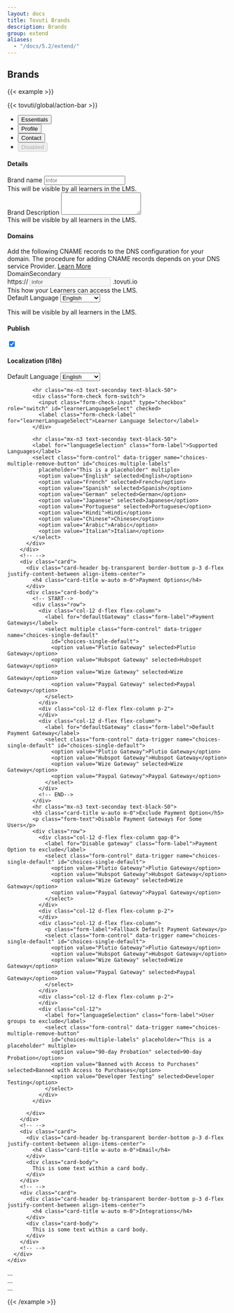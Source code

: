 ```yaml
---
layout: docs
title: Tovuti Brands
description: Brands
group: extend
aliases:
  - "/docs/5.2/extend/"
---
```




## Brands

<!-- markdownlint-disable -->
{{< example >}}
<div class="rounded-3 overflow-hidden" style="background-color: var(--bs-gray-200);">
{{< tovuti/global/action-bar >}}
<ul class="nav nav-tabs bg-white" id="myTab" role="tablist">
  <li class="nav-item" role="presentation">
    <button class="nav-link active" id="essential-tab" data-bs-toggle="tab" data-bs-target="#essential-tab-pane"
      type="button" role="tab" aria-controls="essential-tab-pane" aria-selected="true">Essentials</button>
  </li>
  <li class="nav-item" role="presentation">
    <button class="nav-link" id="profile-tab" data-bs-toggle="tab" data-bs-target="#profile-tab-pane" type="button"
      role="tab" aria-controls="profile-tab-pane" aria-selected="false">Profile</button>
  </li>
  <li class="nav-item" role="presentation">
    <button class="nav-link" id="contact-tab" data-bs-toggle="tab" data-bs-target="#contact-tab-pane" type="button"
      role="tab" aria-controls="contact-tab-pane" aria-selected="false">Contact</button>
  </li>
  <li class="nav-item" role="presentation">
    <button class="nav-link" id="disabled-tab" data-bs-toggle="tab" data-bs-target="#disabled-tab-pane" type="button"
      role="tab" aria-controls="disabled-tab-pane" aria-selected="false" disabled>Disabled</button>
  </li>
</ul>
<div class="tab-content" id="myTabContent">
  <div class="tab-pane fade show active" id="essential-tab-pane" role="tabpanel" aria-labelledby="essential-tab"
    tabindex="0">
    <!-- Columns start at 50% wide on mobile and bump up to 33.3% wide on desktop -->
    <div class="row p-3">
      <div class="col-12 col-md-8 d-flex flex-column gap-3 XS SM MD LG XL">
        <div class="card">
          <div class="card-header bg-transparent border-bottom p-3">
            <h4 class="card-title m-0">Details</h4>
          </div>
          <div class="card-body">
            <div class="container">
              <div class="row">
                <div class="col-12 col-md-6">
                  <div class="text-start">
                    <label for="brandTitle" class="form-label">Brand name</label>
                    <input type="title" class="form-control" id="brandTitle" aria-describedby="brandTitle"
                      placeholder="Infor">
                    <div id="brandTitle" class="form-text">This will be visible by all learners in the LMS.</div>
                  </div>
                </div>
                <div class="col-12 col-md-6">
                  <div class="text-start">
                    <label for="brandDescription" class="form-label">Brand Description</label>
                    <textarea class="form-control" id="brandDescription" rows="3"></textarea>
                    <div id="brandDescription" class="form-text">This will be visible by all learners in the LMS.</div>
                  </div>
                </div>
              </div>
            </div>
          </div>
          <!-- <div class="card-footer bg-transparent border-top">Footer</div> -->
        </div>
        <!-- -->
        <div class="card">
          <div class="card-header bg-transparent border-bottom p-3">
            <h4 class="card-title m-0">Domains</h4>
          </div>
          <div class="card-body">
            <!-- -->
            <div class="alert alert-primary d-flex align-items-center" role="alert">
              <i class="fa-light fa-globe me-3 fs-4"></i>
              <div>
                Add the following CNAME records to the DNS configuration for your domain. The procedure for adding CNAME
                records depends on your DNS service Provider. <a href="">Learn More</a>
              </div>
              <span
                class="position-absolute top-0 start-100 translate-middle p-2 bg-danger border border-light rounded-circle">
            </div>
            <!-- -->
            <!-- -->
            <div class="container">
              <div class="row">
                <div class="col-12 col-md-6">
                  <div class="text-start">
                    <label for="brandTitle" class="form-label">Domain<span
                        class="badge rounded-pill text-bg-secondary ms-2">Secondary</span></label>
                    <div class="input-group">
                      <span class="input-group-text">https://</span>
                      <input type="text" class="form-control" aria-label="" value="infor" disabled>
                      <span class="input-group-text">.tovuti.io</span>
                    </div>
                    <div id="brandTitle" class="form-text">This how your Learners can access the LMS.</div>
                  </div>
                </div>
                <div class="col-12 col-md-6">
                  <div class="text-start">
                    <label for="primaryLanguage" class="form-label">Default Language</label>
                    <select class="form-control" data-trigger name="choices-single-default" id="choices-single-default"
                      placeholder="This is a search placeholder">
                      <option value="English">English</option>
                      <option value="French">French</option>
                      <option value="Spanish">Spanish</option>
                      <option value="German">German</option>
                      <option value="Japanese">Japanese</option>
                      <option value="Portuguese">Portuguese</option>
                      <option value="Hindi">Hindi</option>
                      <option value="Chinese">Chinese</option>
                      <option value="Arabic">Arabic</option>
                      <option value="Italian">Italian</option>
                    </select>
                    <p class="form-text">This will be visible by all learners in the LMS.</p>
                  </div>
                </div>
              </div>
            </div>
          </div>
          <!-- <div class="card-footer bg-transparent border-top">Footer</div> -->
        </div>
        <!-- -->
      </div>
      <div class="col-12 col-md-4 XS SM MD LG XL d-flex flex-column gap-3">
        <!-- -->
        <div class="card border-warning bg-warning bg-opacity-25">
          <div class="card-header bg-transparent border-0 p-3 d-flex justify-content-between align-items-center">
            <h4 class="card-title w-auto m-0">Publish</h4>
            <div class="form-check form-switch w-auto">
              <input class="form-check-input" type="checkbox" role="switch" id="flexSwitchCheckChecked" checked>
              <!-- <label class="form-check-label" for="flexSwitchCheckChecked">Publish</label> -->
            </div>
          </div>
        </div>
        <!-- -->
        <div class="card">
          <div class="card-header bg-transparent border-bottom p-3 d-flex justify-content-between align-items-center">
            <h4 class="card-title w-auto m-0">Localization <span class="text-muted fw-light">(i18n)</span></h4>
          </div>
          <div class="card-body">
            <label for="primaryLanguage" class="form-label">Default Language</label>
            <select class="form-control" data-trigger name="choices-single-default" id="choices-single-default"
              placeholder="This is a search placeholder">
              <option value="English">English</option>
              <option value="French">French</option>
              <option value="Spanish">Spanish</option>
              <option value="German">German</option>
              <option value="Japanese">Japanese</option>
              <option value="Portuguese">Portuguese</option>
              <option value="Hindi">Hindi</option>
              <option value="Chinese">Chinese</option>
              <option value="Arabic">Arabic</option>
              <option value="Italian">Italian</option>
            </select>

            <hr class="mx-n3 text-seconday text-black-50">
            <div class="form-check form-switch">
              <input class="form-check-input" type="checkbox" role="switch" id="learnerLanguageSelect" checked>
              <label class="form-check-label" for="learnerLanguageSelect">Learner Language Selector</label>
            </div>

            <hr class="mx-n3 text-seconday text-black-50">
            <label for="languageSelection" class="form-label">Supported Languages</label>
            <select class="form-control" data-trigger name="choices-multiple-remove-button" id="choices-multiple-labels"
              placeholder="This is a placeholder" multiple>
              <option value="English" selected>English</option>
              <option value="French" selected>French</option>
              <option value="Spanish" selected>Spanish</option>
              <option value="German" selected>German</option>
              <option value="Japanese" selected>Japanese</option>
              <option value="Portuguese" selected>Portuguese</option>
              <option value="Hindi">Hindi</option>
              <option value="Chinese">Chinese</option>
              <option value="Arabic">Arabic</option>
              <option value="Italian">Italian</option>
            </select>
          </div>
        </div>
        <!-- -->
        <div class="card">
          <div class="card-header bg-transparent border-bottom p-3 d-flex justify-content-between align-items-center">
            <h4 class="card-title w-auto m-0">Payment Options</h4>
          </div>
          <div class="card-body">
            <!-- START-->
            <div class="row">
              <div class="col-12 d-flex flex-column">
                <label for="defaultGateway" class="form-label">Payment Gateways</label>
                <select multiple class="form-control" data-trigger name="choices-single-default"
                  id="choices-single-default">
                  <option value="Plutio Gateway" selected>Plutio Gateway</option>
                  <option value="Hubspot Gateway" selected>Hubspot Gateway</option>
                  <option value="Wize Gateway" selected>Wize Gateway</option>
                  <option value="Paypal Gateway" selected>Paypal Gateway</option>
                </select>
              </div>
              <div class="col-12 d-flex flex-column p-2">
              </div>
              <div class="col-12 d-flex flex-column">
                <label for="defaultGateway" class="form-label">Default Payment Gateway</label>
                <select class="form-control" data-trigger name="choices-single-default" id="choices-single-default">
                  <option value="Plutio Gateway">Plutio Gateway</option>
                  <option value="Hubspot Gateway">Hubspot Gateway</option>
                  <option value="Wize Gateway" selected>Wize Gateway</option>
                  <option value="Paypal Gateway">Paypal Gateway</option>
                </select>
              </div>
              <!-- END-->
            </div>
            <hr class="mx-n3 text-seconday text-black-50">
            <h5 class="card-title w-auto m-0">Exclude Payment Option</h5>
            <p class="form-text">Disable Payment Gateways For Some Users</p>
            <div class="row">
              <div class="col-12 d-flex flex-column gap-0">
                <label for="Disable gateway" class="form-label">Payment Option to exclude</label>
                <select class="form-control" data-trigger name="choices-single-default" id="choices-single-default">
                  <option value="Plutio Gateway">Plutio Gateway</option>
                  <option value="Hubspot Gateway">Hubspot Gateway</option>
                  <option value="Wize Gateway" selected>Wize Gateway</option>
                  <option value="Paypal Gateway">Paypal Gateway</option>
                </select>
              </div>
              <div class="col-12 d-flex flex-column p-2">
              </div>
              <div class="col-12 d-flex flex-column">
                <p class="form-label">Fallback Default Payment Gateway</p>
                <select class="form-control" data-trigger name="choices-single-default" id="choices-single-default">
                  <option value="Plutio Gateway">Plutio Gateway</option>
                  <option value="Hubspot Gateway">Hubspot Gateway</option>
                  <option value="Wize Gateway" selected>Wize Gateway</option>
                  <option value="Paypal Gateway" selected>Paypal Gateway</option>
                </select>
              </div>
              <div class="col-12 d-flex flex-column p-2">
              </div>
              <div class="col-12">
                <label for="languageSelection" class="form-label">User groups to exclude</label>
                <select class="form-control" data-trigger name="choices-multiple-remove-button"
                  id="choices-multiple-labels" placeholder="This is a placeholder" multiple>
                  <option value="90-day Probation" selected>90-day Probation</option>
                  <option value="Banned with Access to Purchases" selected>Banned with Access to Purchases</option>
                  <option value="Developer Testing" selected>Developer Testing</option>
                </select>
              </div>
            </div>

          </div>
        </div>
        <!-- -->
        <div class="card">
          <div class="card-header bg-transparent border-bottom p-3 d-flex justify-content-between align-items-center">
            <h4 class="card-title w-auto m-0">Email</h4>
          </div>
          <div class="card-body">
            This is some text within a card body.
          </div>
        </div>
        <!-- -->
        <div class="card">
          <div class="card-header bg-transparent border-bottom p-3 d-flex justify-content-between align-items-center">
            <h4 class="card-title w-auto m-0">Integrations</h4>
          </div>
          <div class="card-body">
            This is some text within a card body.
          </div>
        </div>
        <!-- -->
      </div>
    </div>

  </div>
  <div class="tab-pane fade" id="profile-tab-pane" role="tabpanel" aria-labelledby="profile-tab" tabindex="0">...</div>
  <div class="tab-pane fade" id="contact-tab-pane" role="tabpanel" aria-labelledby="contact-tab" tabindex="0">...</div>
  <div class="tab-pane fade" id="disabled-tab-pane" role="tabpanel" aria-labelledby="disabled-tab" tabindex="0">...
  </div>
</div>
</div>

  <script>
      document.addEventListener('DOMContentLoaded', function() {
        var genericExamples = document.querySelectorAll('[data-trigger]');
        for (i = 0; i < genericExamples.length; ++i) {
          var element = genericExamples[i];
          new Choices(element, {
            allowHTML: true,
          removeItemButton: true,
    shouldSort: true,
            placeholderValue: 'Select languages you support',
            searchPlaceholderValue: 'Search for a language',
    noResultsText: 'No results found',
    itemSelectText: 'Press to add',
    searchEnabled: true,
    searchChoices: true,
    searchFloor: 1,
          });
        }

        /* Use label on event */
        var choicesSelect = new Choices('#choices-multiple-labels', {
          allowHTML: true,
          removeItemButton: true,
          // choices: [
          //   { value: 'One', label: 'Label One' },
          //   { value: 'Two', label: 'Label Two', disabled: true },
          //   { value: 'Three', label: 'Label Three' },
          // ],
        })
        .setChoices(
        //   [
        //     { value: 'Four', label: 'Label Four', disabled: true },
        //     { value: 'Five', label: 'Label Five' },
        //     { value: 'Six', label: 'Label Six', selected: true },
        //   ],
          'value',
          'label',
          false
        );

        choicesSelect.passedElement.element.addEventListener(
          'addItem',
          function(event) {
            document.getElementById('message').innerHTML =
              'You just added "' + event.detail.label + '"';
          }
        );

        choicesSelect.passedElement.element.addEventListener(
          'removeItem',
          function(event) {
            document.getElementById('message').innerHTML =
              'You just removed "' + event.detail.label + '"';
          }
        );

        var resetSimple = new Choices(document.getElementById('reset-simple'), {
          allowHTML: true,
        });

        var resetMultiple = new Choices('#reset-multiple', {
          allowHTML: true,
          removeItemButton: true,
        });
      });
    </script>
{{< /example >}}
<!-- markdownlint-restore -->
